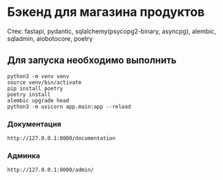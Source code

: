 # Бэкенд для магазина продуктов 
Стек: fastapi, pydantic, sqlalchemy(psycopg2-binary, asyncpg), alembic, sqladmin, aiobotocore, poetry

## Для запуска необходимо выполнить
```shell
python3 -m venv venv
source venv/bin/activate
pip install poetry
poetry install
alembic upgrade head
python3 -m uvicorn app.main:app --reload
```

### Документация
```
http://127.0.0.1:8000/documentation
```

### Админка
```
http://127.0.0.1:8000/admin/
```